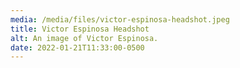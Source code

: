 ```yaml
---
media: /media/files/victor-espinosa-headshot.jpeg
title: Victor Espinosa Headshot
alt: An image of Victor Espinosa.
date: 2022-01-21T11:33:00-0500
---
```

